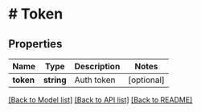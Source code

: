 # # Token

## Properties

Name | Type | Description | Notes
------------ | ------------- | ------------- | -------------
**token** | **string** | Auth token | [optional] 

[[Back to Model list]](../../README.md#documentation-for-models) [[Back to API list]](../../README.md#documentation-for-api-endpoints) [[Back to README]](../../README.md)


